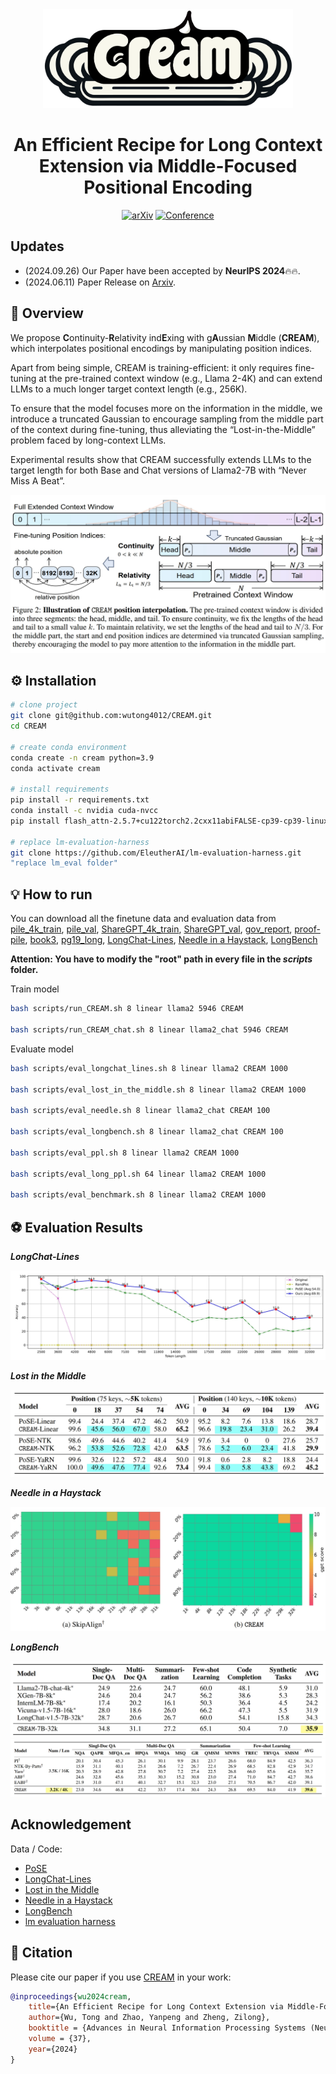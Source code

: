 <div align="center">

<img src="./img/cream-logo.png" width="400px" alt="cream-logo" />

# An Efficient Recipe for Long Context Extension via Middle-Focused Positional Encoding

[![arXiv](https://img.shields.io/badge/arXiv-2406.07138-b31b1b.svg)](https://arxiv.org/abs/2406.07138)
[![Conference](http://img.shields.io/badge/NeurIPS-2024-4b44ce.svg)](https://nips.cc/Conferences/2024)

</div>

## Updates

- (2024.09.26) Our Paper have been accepted by **NeurIPS 2024**🔥🔥.
- (2024.06.11) Paper Release on [Arxiv](https://arxiv.org/pdf/2406.07138).

## 🚀 Overview

We propose **C**ontinuity-**R**elativity ind**E**xing with g**A**ussian **M**iddle (**CREAM**), which interpolates positional encodings by manipulating position indices. 

Apart from being simple, CREAM is training-efficient: it only requires fine-tuning at the pre-trained context window (e.g., Llama 2-4K) and can extend LLMs to a much longer target context length (e.g., 256K). 

To ensure that the model focuses more on the information in the middle, we introduce a truncated Gaussian to encourage sampling from the middle part of the context during fine-tuning, thus alleviating the “Lost-in-the-Middle” problem faced by long-context LLMs. 

Experimental results show that CREAM successfully extends LLMs to the target length for both Base and Chat versions of Llama2-7B with “Never Miss A Beat”.

<img src='img/framework.png'>

## ⚙️ Installation

```bash
# clone project
git clone git@github.com:wutong4012/CREAM.git
cd CREAM

# create conda environment
conda create -n cream python=3.9
conda activate cream

# install requirements
pip install -r requirements.txt
conda install -c nvidia cuda-nvcc
pip install flash_attn-2.5.7+cu122torch2.2cxx11abiFALSE-cp39-cp39-linux_x86_64.whl

# replace lm-evaluation-harness
git clone https://github.com/EleutherAI/lm-evaluation-harness.git
"replace lm_eval folder"

```

## 💡 How to run

You can download all the finetune data and evaluation data from [pile_4k_train](https://huggingface.co/datasets/victor-wu/pile_4k_train), [pile_val](https://huggingface.co/datasets/victor-wu/pile_val), [ShareGPT_4k_train](https://huggingface.co/datasets/victor-wu/ShareGPT_4k_train), [ShareGPT_val](https://huggingface.co/datasets/victor-wu/ShareGPT_val), [gov_report](https://huggingface.co/datasets/victor-wu/gov_report), [proof-pile](https://huggingface.co/datasets/victor-wu/proof-pile), [book3](https://huggingface.co/datasets/victor-wu/book3), [pg19_long](https://huggingface.co/datasets/victor-wu/pg19_long), [LongChat-Lines](https://huggingface.co/datasets/victor-wu/LongChat-Lines), [Needle in a Haystack](https://github.com/gkamradt/LLMTest_NeedleInAHaystack), [LongBench](https://github.com/THUDM/LongBench)

**Attention: You have to modify the "root" path in every file in the *scripts* folder.**

Train model

```bash
bash scripts/run_CREAM.sh 8 linear llama2 5946 CREAM

bash scripts/run_CREAM_chat.sh 8 linear llama2_chat 5946 CREAM
```

Evaluate model

```bash
bash scripts/eval_longchat_lines.sh 8 linear llama2 CREAM 1000

bash scripts/eval_lost_in_the_middle.sh 8 linear llama2 CREAM 1000

bash scripts/eval_needle.sh 8 linear llama2_chat CREAM 100

bash scripts/eval_longbench.sh 8 linear llama2_chat CREAM 100

bash scripts/eval_ppl.sh 8 linear llama2 CREAM 1000

bash scripts/eval_long_ppl.sh 64 linear llama2 CREAM 1000

bash scripts/eval_benchmark.sh 8 linear llama2 CREAM 1000
```

## ⚽ Evaluation Results

***LongChat-Lines***

<img src='img/longchat-lines.png'>

***Lost in the Middle***

<img src='img/lost-in-the-middle.png'>

***Needle in a Haystack***

<img src='img/needle.png'>

***LongBench***

<img src='img/longbench1.png'>
<img src='img/longbench2.png'>

## Acknowledgement

Data / Code: 
- [PoSE](https://github.com/dwzhu-pku/PoSE)
- [LongChat-Lines](https://github.com/abacusai/Long-Context/tree/main/python/eval/longeval) 
- [Lost in the Middle](https://github.com/nelson-liu/lost-in-the-middle)
- [Needle in a Haystack](https://github.com/gkamradt/LLMTest_NeedleInAHaystack)
- [LongBench](https://github.com/THUDM/LongBench)
- [lm evaluation harness](https://github.com/EleutherAI/lm-evaluation-harness)

## 📜 Citation

Please cite our paper if you use [CREAM](https://arxiv.org/abs/2305.09515) in your work:

```bibtex
@inproceedings{wu2024cream,
    title={An Efficient Recipe for Long Context Extension via Middle-Focused Positional Encoding},
    author={Wu, Tong and Zhao, Yanpeng and Zheng, Zilong},
    booktitle = {Advances in Neural Information Processing Systems (NeurIPS)},
    volume = {37},
    year={2024}
}
```
